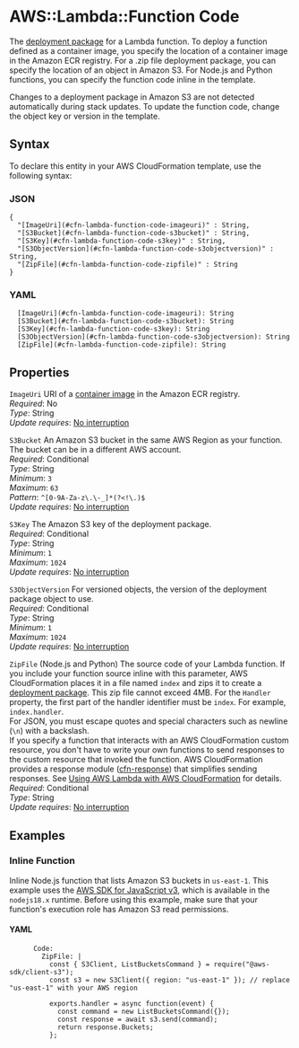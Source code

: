 # AWS::Lambda::Function Code<a name="aws-properties-lambda-function-code"></a>

The [deployment package](https://docs.aws.amazon.com/lambda/latest/dg/gettingstarted-package.html) for a Lambda function\. To deploy a function defined as a container image, you specify the location of a container image in the Amazon ECR registry\. For a \.zip file deployment package, you can specify the location of an object in Amazon S3\. For Node\.js and Python functions, you can specify the function code inline in the template\.

Changes to a deployment package in Amazon S3 are not detected automatically during stack updates\. To update the function code, change the object key or version in the template\.

## Syntax<a name="aws-properties-lambda-function-code-syntax"></a>

To declare this entity in your AWS CloudFormation template, use the following syntax:

### JSON<a name="aws-properties-lambda-function-code-syntax.json"></a>

```
{
  "[ImageUri](#cfn-lambda-function-code-imageuri)" : String,
  "[S3Bucket](#cfn-lambda-function-code-s3bucket)" : String,
  "[S3Key](#cfn-lambda-function-code-s3key)" : String,
  "[S3ObjectVersion](#cfn-lambda-function-code-s3objectversion)" : String,
  "[ZipFile](#cfn-lambda-function-code-zipfile)" : String
}
```

### YAML<a name="aws-properties-lambda-function-code-syntax.yaml"></a>

```
  [ImageUri](#cfn-lambda-function-code-imageuri): String
  [S3Bucket](#cfn-lambda-function-code-s3bucket): String
  [S3Key](#cfn-lambda-function-code-s3key): String
  [S3ObjectVersion](#cfn-lambda-function-code-s3objectversion): String
  [ZipFile](#cfn-lambda-function-code-zipfile): String
```

## Properties<a name="aws-properties-lambda-function-code-properties"></a>

`ImageUri`  <a name="cfn-lambda-function-code-imageuri"></a>
URI of a [container image](https://docs.aws.amazon.com/lambda/latest/dg/lambda-images.html) in the Amazon ECR registry\.  
*Required*: No  
*Type*: String  
*Update requires*: [No interruption](https://docs.aws.amazon.com/AWSCloudFormation/latest/UserGuide/using-cfn-updating-stacks-update-behaviors.html#update-no-interrupt)

`S3Bucket`  <a name="cfn-lambda-function-code-s3bucket"></a>
An Amazon S3 bucket in the same AWS Region as your function\. The bucket can be in a different AWS account\.  
*Required*: Conditional  
*Type*: String  
*Minimum*: `3`  
*Maximum*: `63`  
*Pattern*: `^[0-9A-Za-z\.\-_]*(?<!\.)$`  
*Update requires*: [No interruption](https://docs.aws.amazon.com/AWSCloudFormation/latest/UserGuide/using-cfn-updating-stacks-update-behaviors.html#update-no-interrupt)

`S3Key`  <a name="cfn-lambda-function-code-s3key"></a>
The Amazon S3 key of the deployment package\.  
*Required*: Conditional  
*Type*: String  
*Minimum*: `1`  
*Maximum*: `1024`  
*Update requires*: [No interruption](https://docs.aws.amazon.com/AWSCloudFormation/latest/UserGuide/using-cfn-updating-stacks-update-behaviors.html#update-no-interrupt)

`S3ObjectVersion`  <a name="cfn-lambda-function-code-s3objectversion"></a>
For versioned objects, the version of the deployment package object to use\.  
*Required*: Conditional  
*Type*: String  
*Minimum*: `1`  
*Maximum*: `1024`  
*Update requires*: [No interruption](https://docs.aws.amazon.com/AWSCloudFormation/latest/UserGuide/using-cfn-updating-stacks-update-behaviors.html#update-no-interrupt)

`ZipFile`  <a name="cfn-lambda-function-code-zipfile"></a>
\(Node\.js and Python\) The source code of your Lambda function\. If you include your function source inline with this parameter, AWS CloudFormation places it in a file named `index` and zips it to create a [deployment package](https://docs.aws.amazon.com/lambda/latest/dg/gettingstarted-package.html)\. This zip file cannot exceed 4MB\. For the `Handler` property, the first part of the handler identifier must be `index`\. For example, `index.handler`\.  
 For JSON, you must escape quotes and special characters such as newline \(`\n`\) with a backslash\.  
If you specify a function that interacts with an AWS CloudFormation custom resource, you don't have to write your own functions to send responses to the custom resource that invoked the function\. AWS CloudFormation provides a response module \([cfn\-response](https://docs.aws.amazon.com/AWSCloudFormation/latest/UserGuide/cfn-lambda-function-code-cfnresponsemodule.html)\) that simplifies sending responses\. See [Using AWS Lambda with AWS CloudFormation](https://docs.aws.amazon.com/lambda/latest/dg/services-cloudformation.html) for details\.   
*Required*: Conditional  
*Type*: String  
*Update requires*: [No interruption](https://docs.aws.amazon.com/AWSCloudFormation/latest/UserGuide/using-cfn-updating-stacks-update-behaviors.html#update-no-interrupt)

## Examples<a name="aws-properties-lambda-function-code--examples"></a>

### Inline Function<a name="aws-properties-lambda-function-code--examples--Inline_Function"></a>

Inline Node\.js function that lists Amazon S3 buckets in `us-east-1`\. This example uses the [AWS SDK for JavaScript v3](https://docs.aws.amazon.com/sdk-for-javascript/v3/developer-guide/welcome.html), which is available in the `nodejs18.x` runtime\. Before using this example, make sure that your function's execution role has Amazon S3 read permissions\.

#### YAML<a name="aws-properties-lambda-function-code--examples--Inline_Function--yaml"></a>

```
      Code:
        ZipFile: |
          const { S3Client, ListBucketsCommand } = require("@aws-sdk/client-s3");
          const s3 = new S3Client({ region: "us-east-1" }); // replace "us-east-1" with your AWS region

          exports.handler = async function(event) {
            const command = new ListBucketsCommand({});
            const response = await s3.send(command);
            return response.Buckets;
          };
```